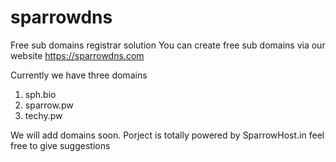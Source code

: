 # sparrowdns
Free sub domains registrar solution
You can create free sub domains via our website https://sparrowdns.com

Currently we have three domains
1. sph.bio
2. sparrow.pw
3. techy.pw


We will add domains soon. 
Porject is totally powered by SparrowHost.in 
feel free to give suggestions
